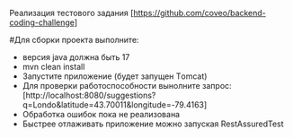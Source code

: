 Реализация тестового задания
[https://github.com/coveo/backend-coding-challenge]

#Для сборки проекта выполните:
* версия java должна быть 17
* mvn clean install
* Запустите приложение (будет запущен Тomcat)
* Для проверки работоспособности вынолните запрос: [http://localhost:8080/suggestions?q=Londo&latitude=43.70011&longitude=-79.4163]
* Обработка ошибок пока не реализована
* Быстрее отлаживать приложение можно запуская RestAssuredTest 